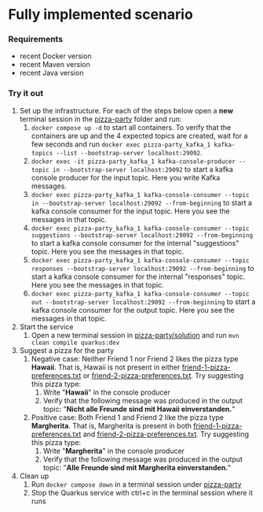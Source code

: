 # Fully implemented scenario

### Requirements
- recent Docker version
- recent Maven version
- recent Java version

### Try it out
1. Set up the infrastructure. For each of the steps below open a **new** terminal session in the [pizza-party](..) folder and run: 
   1. `docker compose up -d` to start all containers. To verify that the containers are up and the 4 expected topics are created, wait for a few seconds and run `docker exec pizza-party_kafka_1 kafka-topics --list --bootstrap-server localhost:29092`.
   2. `docker exec -it pizza-party_kafka_1 kafka-console-producer --topic in --bootstrap-server localhost:29092` to start a kafka console producer for the input topic. Here you write Kafka messages.
   3. `docker exec pizza-party_kafka_1 kafka-console-consumer --topic in --bootstrap-server localhost:29092 --from-beginning` to start a kafka console consumer for the input topic. Here you see the messages in that topic.
   4. `docker exec pizza-party_kafka_1 kafka-console-consumer --topic suggestions --bootstrap-server localhost:29092 --from-beginning` to start a kafka console consumer for the internal "suggestions" topic. Here you see the messages in that topic.
   5. `docker exec pizza-party_kafka_1 kafka-console-consumer --topic responses --bootstrap-server localhost:29092 --from-beginning` to start a kafka console consumer for the internal "responses" topic. Here you see the messages in that topic.
   6. `docker exec pizza-party_kafka_1 kafka-console-consumer --topic out --bootstrap-server localhost:29092 --from-beginning` to start a kafka console consumer for the output topic. Here you see the messages in that topic.
2. Start the service
   1. Open a new terminal session in [pizza-party/solution](.) and run `mvn clean compile quarkus:dev`
3. Suggest a pizza for the party
   1. Negative case: Neither Friend 1 nor Friend 2 likes the pizza type **Hawaii**. That is, Hawaii is not present in either [friend-1-pizza-preferences.txt](src/main/resources/friend-1-pizza-preferences.txt) or [friend-2-pizza-preferences.txt](src/main/resources/friend-2-pizza-preferences.txt). Try suggesting this pizza type:
      1. Write "**Hawaii**" in the console producer
      2. Verify that the following message was produced in the output topic: "**Nicht alle Freunde sind mit Hawaii einverstanden.**"
   2. Positive case: Both Friend 1 and Friend 2 like the pizza type **Margherita**. That is, Margherita is present in both [friend-1-pizza-preferences.txt](src/main/resources/friend-1-pizza-preferences.txt) and [friend-2-pizza-preferences.txt](src/main/resources/friend-2-pizza-preferences.txt). Try suggesting this pizza type:
      1. Write "**Margherita**" in the console producer
      2. Verify that the following message was produced in the output topic: "**Alle Freunde sind mit Margherita einverstanden.**"
4. Clean up
   1. Run `docker compose down` in a terminal session under [pizza-party](..)
   2. Stop the Quarkus service with ctrl+c in the terminal session where it runs